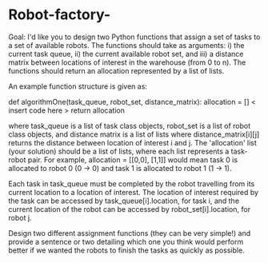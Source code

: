 # Robot-factory-

Goal: I'd like you to design two Python functions that assign a set of tasks to a set of available robots. The functions should take as arguments: i) the current task queue, ii) the current available robot set, and iii) a distance matrix between locations of interest in the warehouse (from 0 to n). The functions should return an allocation represented by a list of lists.

An example function structure is given as:

def algorithmOne(task_queue, robot_set, distance_matrix): 
   allocation = []
   < insert code here >
   return allocation

where task_queue is a list of task class objects, robot_set is a list of robot class objects, and distance matrix is a list of lists where distance_matrix[i][j] returns the distance between location of interest i and j. The 'allocation' list (your solution) should be a list of lists, where each list represents a task-robot pair. For example, allocation = [[0,0], [1,1]] would mean task 0 is allocated to robot 0 (0 -> 0) and task 1 is allocated to robot 1 (1 -> 1).

Each task in task_queue must be completed by the robot travelling from its current location to a location of interest. The location of interest required by the task can be accessed by task_queue[i].location, for task i, and the current location of the robot can be accessed by robot_set[i].location, for robot j.

Design two different assignment functions (they can be very simple!) and provide a sentence or two detailing which one you think would perform better if we wanted the robots to finish the tasks as quickly as possible.
